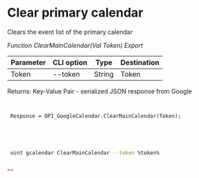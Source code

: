 ﻿---
sidebar_position: 4
---

# Clear primary calendar
 Clears the event list of the primary calendar


*Function ClearMainCalendar(Val Token) Export*

 | Parameter | CLI option | Type | Destination |
 |-|-|-|-|
 | Token | --token | String | Token |

 
 Returns: Key-Value Pair - serialized JSON response from Google

```bsl title="Code example"
	
 
 Response = OPI_GoogleCalendar.ClearMainCalendar(Token);
 

	
```

```sh title="CLI command example"
 
 oint gcalendar ClearMainCalendar --token %token%


```


```json title="Result"

""

```
